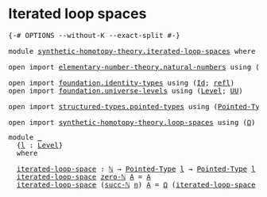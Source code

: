 # Iterated loop spaces

<pre class="Agda"><a id="33" class="Symbol">{-#</a> <a id="37" class="Keyword">OPTIONS</a> <a id="45" class="Pragma">--without-K</a> <a id="57" class="Pragma">--exact-split</a> <a id="71" class="Symbol">#-}</a>

<a id="76" class="Keyword">module</a> <a id="83" href="synthetic-homotopy-theory.iterated-loop-spaces.html" class="Module">synthetic-homotopy-theory.iterated-loop-spaces</a> <a id="130" class="Keyword">where</a>

<a id="137" class="Keyword">open</a> <a id="142" class="Keyword">import</a> <a id="149" href="elementary-number-theory.natural-numbers.html" class="Module">elementary-number-theory.natural-numbers</a> <a id="190" class="Keyword">using</a> <a id="196" class="Symbol">(</a><a id="197" href="elementary-number-theory.natural-numbers.html#1444" class="Datatype">ℕ</a><a id="198" class="Symbol">;</a> <a id="200" href="elementary-number-theory.natural-numbers.html#1465" class="InductiveConstructor">zero-ℕ</a><a id="206" class="Symbol">;</a> <a id="208" href="elementary-number-theory.natural-numbers.html#1478" class="InductiveConstructor">succ-ℕ</a><a id="214" class="Symbol">)</a>

<a id="217" class="Keyword">open</a> <a id="222" class="Keyword">import</a> <a id="229" href="foundation.identity-types.html" class="Module">foundation.identity-types</a> <a id="255" class="Keyword">using</a> <a id="261" class="Symbol">(</a><a id="262" href="foundation-core.identity-types.html#641" class="Datatype">Id</a><a id="264" class="Symbol">;</a> <a id="266" href="foundation-core.identity-types.html#694" class="InductiveConstructor">refl</a><a id="270" class="Symbol">)</a>
<a id="272" class="Keyword">open</a> <a id="277" class="Keyword">import</a> <a id="284" href="foundation.universe-levels.html" class="Module">foundation.universe-levels</a> <a id="311" class="Keyword">using</a> <a id="317" class="Symbol">(</a><a id="318" href="Agda.Primitive.html#597" class="Postulate">Level</a><a id="323" class="Symbol">;</a> <a id="325" href="foundation-core.universe-levels.html#222" class="Primitive">UU</a><a id="327" class="Symbol">)</a>

<a id="330" class="Keyword">open</a> <a id="335" class="Keyword">import</a> <a id="342" href="structured-types.pointed-types.html" class="Module">structured-types.pointed-types</a> <a id="373" class="Keyword">using</a> <a id="379" class="Symbol">(</a><a id="380" href="structured-types.pointed-types.html#383" class="Function">Pointed-Type</a><a id="392" class="Symbol">)</a>

<a id="395" class="Keyword">open</a> <a id="400" class="Keyword">import</a> <a id="407" href="synthetic-homotopy-theory.loop-spaces.html" class="Module">synthetic-homotopy-theory.loop-spaces</a> <a id="445" class="Keyword">using</a> <a id="451" class="Symbol">(</a><a id="452" href="synthetic-homotopy-theory.loop-spaces.html#1222" class="Function">Ω</a><a id="453" class="Symbol">)</a>
</pre>
<pre class="Agda"><a id="468" class="Keyword">module</a> <a id="475" href="synthetic-homotopy-theory.iterated-loop-spaces.html#475" class="Module">_</a>
  <a id="479" class="Symbol">{</a><a id="480" href="synthetic-homotopy-theory.iterated-loop-spaces.html#480" class="Bound">l</a> <a id="482" class="Symbol">:</a> <a id="484" href="Agda.Primitive.html#597" class="Postulate">Level</a><a id="489" class="Symbol">}</a>
  <a id="493" class="Keyword">where</a>

  <a id="502" href="synthetic-homotopy-theory.iterated-loop-spaces.html#502" class="Function">iterated-loop-space</a> <a id="522" class="Symbol">:</a> <a id="524" href="elementary-number-theory.natural-numbers.html#1444" class="Datatype">ℕ</a> <a id="526" class="Symbol">→</a> <a id="528" href="structured-types.pointed-types.html#383" class="Function">Pointed-Type</a> <a id="541" href="synthetic-homotopy-theory.iterated-loop-spaces.html#480" class="Bound">l</a> <a id="543" class="Symbol">→</a> <a id="545" href="structured-types.pointed-types.html#383" class="Function">Pointed-Type</a> <a id="558" href="synthetic-homotopy-theory.iterated-loop-spaces.html#480" class="Bound">l</a>
  <a id="562" href="synthetic-homotopy-theory.iterated-loop-spaces.html#502" class="Function">iterated-loop-space</a> <a id="582" href="elementary-number-theory.natural-numbers.html#1465" class="InductiveConstructor">zero-ℕ</a> <a id="589" href="synthetic-homotopy-theory.iterated-loop-spaces.html#589" class="Bound">A</a> <a id="591" class="Symbol">=</a> <a id="593" href="synthetic-homotopy-theory.iterated-loop-spaces.html#589" class="Bound">A</a>
  <a id="597" href="synthetic-homotopy-theory.iterated-loop-spaces.html#502" class="Function">iterated-loop-space</a> <a id="617" class="Symbol">(</a><a id="618" href="elementary-number-theory.natural-numbers.html#1478" class="InductiveConstructor">succ-ℕ</a> <a id="625" href="synthetic-homotopy-theory.iterated-loop-spaces.html#625" class="Bound">n</a><a id="626" class="Symbol">)</a> <a id="628" href="synthetic-homotopy-theory.iterated-loop-spaces.html#628" class="Bound">A</a> <a id="630" class="Symbol">=</a> <a id="632" href="synthetic-homotopy-theory.loop-spaces.html#1222" class="Function">Ω</a> <a id="634" class="Symbol">(</a><a id="635" href="synthetic-homotopy-theory.iterated-loop-spaces.html#502" class="Function">iterated-loop-space</a> <a id="655" href="synthetic-homotopy-theory.iterated-loop-spaces.html#625" class="Bound">n</a> <a id="657" href="synthetic-homotopy-theory.iterated-loop-spaces.html#628" class="Bound">A</a><a id="658" class="Symbol">)</a>
</pre>